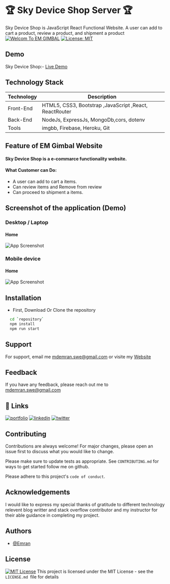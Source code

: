 
#  🏆 Sky Device Shop Server 🏆

Sky Device Shop is JavaScript React Functional Website. A user can add to cart a product, review a product, and shipment a product
[![Welcom To EM GIMBAL](https://img.shields.io/badge/Wecome-Sky:DeviceShop-brightgreen.svg?style=flat-square)](https://sky-device-shop.web.app/)
[![License: MIT](https://img.shields.io/badge/License-MIT-blue.svg)](https://opensource.org/licenses/MIT)






## Demo
Sky Device Shop:-
[Live Demo](https://sky-device-shop.web.app/)

## Technology Stack

| Technology | Description                               |
|------------|-------------------------------------------|
| Front-End    | HTML5, CSS3, Bootstrap ,JavaScript ,React, ReactRouter|   
| Back-End    | NodeJs, ExpressJs, MongoDb,cors, dotenv|
| Tools |imgbb, Firebase, Heroku, Git |

## Feature of EM Gimbal Website
#### Sky Device Shop is a e-commarce functionality website.


#### What Customer can Do:
- A user can add to cart a items.
- Can review items and Remove from review
- Can proceed to shipment a items. 

## Screenshot of the application (Demo)
### Desktop / Laptop

#### Home
![App Screenshot](https://i.ibb.co/9qLfzS5/screencapture-sky-device-shop-web-app-home-2022-11-27-20-22-34.png)


### Mobile device
#### Home
![App Screenshot](https://i.ibb.co/BKKvd6n/screencapture-sky-device-shop-web-app-home-2022-11-27-20-24-01.png)

## Installation
- First, Download Or Clone the repository

```bash
  cd `repository`
  npm install 
  npm run start
```

## Support

For support, email me mdemran.swe@gmail.com or visite my  [Website](https://emran-portfolio.web.app/)


## Feedback

If you have any feedback, please reach out me to
mdemran.swe@gmail.com


## 🔗 Links
[![portfolio](https://img.shields.io/badge/my_portfolio-000?style=for-the-badge&logo=ko-fi&logoColor=white)](https://emran-portfolio.web.app/)
[![linkedin](https://img.shields.io/badge/linkedin-0A66C2?style=for-the-badge&logo=linkedin&logoColor=white)](https://www.linkedin.com/in/emran2k18/)
[![twitter](https://img.shields.io/badge/twitter-1DA1F2?style=for-the-badge&logo=twitter&logoColor=white)](https://twitter.com/EmranSwe)


## Contributing

Contributions are always welcome!
For major changes, please open an issue first to discuss what you would like to change.

Please make sure to update tests as appropriate.
See `CONTRIBUTING.md` for ways to get started follow me on github.

Please adhere to this project's `code of conduct`.
## Acknowledgements

I would like to express my special 
thanks of gratitude to different technology relevent blog writter and stack overflow contributor and my instructor for their able guidance in completing my project.


## Authors

- [@Emran](https://github.com/EmranSWE)


## License

[![MIT License](https://img.shields.io/badge/License-MIT-green.svg)](https://choosealicense.com/licenses/mit/) This project is licensed under the MIT License - see the `LICENSE.md `file for details


